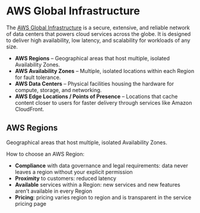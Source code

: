 # AWS Global Infrastructure

The [AWS Global Infrastructure](https://aws.amazon.com/about-aws/global-infrastructure/regions_az/) is a secure, extensive, and reliable network of data centers that powers cloud services across the globe. It is designed to deliver high availability, low latency, and scalability for workloads of any size.

- **AWS Regions** – Geographical areas that host multiple, isolated Availability Zones.
- **AWS Availability Zones** – Multiple, isolated locations within each Region for fault tolerance.
- **AWS Data Centers** – Physical facilities housing the hardware for compute, storage, and networking.
- **AWS Edge Locations / Points of Presence** – Locations that cache content closer to users for faster delivery through services like Amazon CloudFront.

## AWS Regions

Geographical areas that host multiple, isolated Availability Zones.

How to choose an AWS Region:

- **Compliance** with data governance and legal requirements: data never leaves a region without your explicit permission
- **Proximity** to customers: reduced latency
- **Available** services within a Region: new services and new features aren’t available in every Region
- **Pricing**: pricing varies region to region and is transparent in the service pricing page
